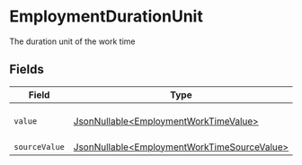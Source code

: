# EmploymentDurationUnit

The duration unit of the work time


## Fields

| Field                                                                                                    | Type                                                                                                     | Required                                                                                                 | Description                                                                                              | Example                                                                                                  |
| -------------------------------------------------------------------------------------------------------- | -------------------------------------------------------------------------------------------------------- | -------------------------------------------------------------------------------------------------------- | -------------------------------------------------------------------------------------------------------- | -------------------------------------------------------------------------------------------------------- |
| `value`                                                                                                  | [JsonNullable\<EmploymentWorkTimeValue>](../../models/components/EmploymentWorkTimeValue.md)             | :heavy_minus_sign:                                                                                       | The unified value for the period.                                                                        | month                                                                                                    |
| `sourceValue`                                                                                            | [JsonNullable\<EmploymentWorkTimeSourceValue>](../../models/components/EmploymentWorkTimeSourceValue.md) | :heavy_minus_sign:                                                                                       | N/A                                                                                                      |                                                                                                          |